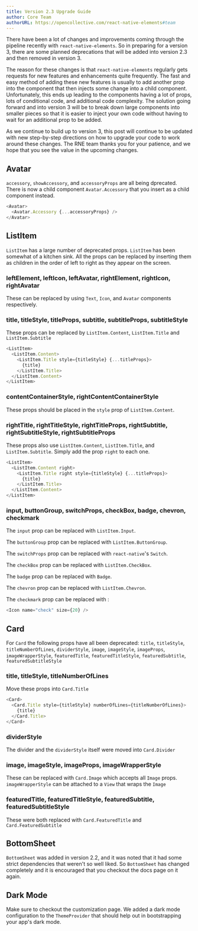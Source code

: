 ```yaml
---
title: Version 2.3 Upgrade Guide
author: Core Team
authorURL: https://opencollective.com/react-native-elements#team
---
```


There have been a lot of changes and improvements coming through the pipeline recently with `react-native-elements`. So in preparing for a version 3, there are some planned deprecations that will be added into version 2.3 and then removed in version 3.

The reason for these changes is that `react-native-elements` regularly gets requests for new features and enhancements quite frequently. The fast and easy method of adding these new features is usually to add another prop into the component that then injects some change into a child component. Unfortunately, this ends up leading to the components having a lot of props, lots of conditional code, and additional code complexity. The solution going forward and into version 3 will be to break down large components into smaller pieces so that it is easier to inject your own code without having to wait for an additional prop to be added.

As we continue to build up to version 3, this post will continue to be updated with new step-by-step directions on how to upgrade your code to work around these changes. The RNE team thanks you for your patience, and we hope that you see the value in the upcoming changes.

## Avatar

`accessory`, `showAccessory`, and `accessoryProps` are all being dprecated. There is now a child component `Avatar.Accessory` that you insert as a child component instead.

```js
<Avatar>
  <Avatar.Accessory {...accessoryProps} />
</Avatar>
```

## ListItem

`ListItem` has a large number of deprecated props. `ListItem` has been somewhat of a kitchen sink. All the props can be replaced by inserting them as children in the order of left to right as they appear on the screen.

### leftElement, leftIcon, leftAvatar, rightElement, rightIcon, rightAvatar

These can be replaced by using `Text`, `Icon`, and `Avatar` components respectively.

### title, titleStyle, titleProps, subtitle, subtitleProps, subtitleStyle

These props can be replaced by `ListItem.Content`, `ListItem.Title` and `ListItem.Subtitle`

```js
<ListItem>
  <ListItem.Content>
    <ListItem.Title style={titleStyle} {...titleProps}>
      {title}
    </ListItem.Title>
  </ListItem.Content>
</ListItem>
```

### contentContainerStyle, rightContentContainerStyle

These props should be placed in the `style` prop of `ListItem.Content`.

### rightTitle, rightTitleStyle, rightTitleProps, rightSubtitle, rightSubtitleStyle, rightSubtitleProps

These props also use `ListItem.Content`, `ListItem.Title`, and `ListItem.Subtitle`. Simply add the prop `right` to each one.

```js
<ListItem>
  <ListItem.Content right>
    <ListItem.Title right style={titleStyle} {...titleProps}>
      {title}
    </ListItem.Title>
  </ListItem.Content>
</ListItem>
```

### input, buttonGroup, switchProps, checkBox, badge, chevron, checkmark

The `input` prop can be replaced with `ListItem.Input`.

The `buttonGroup` prop can be replaced with `ListItem.ButtonGroup`.

The `switchProps` prop can be replaced with `react-native`'s `Switch`.

The `checkBox` prop can be replaced with `ListItem.CheckBox`.

The `badge` prop can be replaced with `Badge`.

The `chevron` prop can be replaced with `ListItem.Chevron`.

The `checkmark` prop can be replaced with :

```js
<Icon name="check" size={20} />
```

## Card

For `Card` the following props have all been deprecated: `title`, `titleStyle`, `titleNumberOfLines`, `dividerStyle`, `image`, `imageStyle`, `imageProps`, `imageWrapperStyle`, `featuredTitle`, `featuredTitleStyle`, `featuredSubtitle`, `featuredSubtitleStyle`

### title, titleStyle, titleNumberOfLines

Move these props into `Card.Title`

```js
<Card>
  <Card.Title style={titleStyle} numberOfLines={titleNumberOfLines}>
    {title}
  </Card.Title>
</Card>
```

### dividerStyle

The divider and the `dividerStyle` itself were moved into `Card.Divider`

### image, imageStyle, imageProps, imageWrapperStyle

These can be replaced with `Card.Image` which accepts all `Image` props. `imageWrapperStyle` can be attached to a `View` that wraps the `Image`

### featuredTitle, featuredTitleStyle, featuredSubtitle, featuredSubtitleStyle

These were both replaced with `Card.FeaturedTitle` and `Card.FeaturedSubtitle`

## BottomSheet

`BottomSheet` was added in version 2.2, and it was noted that it had some strict dependencies that weren't so well liked. So `BottomSheet` has changed completely and it is encouraged that you checkout the docs page on it again.

## Dark Mode

Make sure to checkout the customization page. We added a dark mode configuration to the `ThemeProvider` that should help out in bootstrapping your app's dark mode.
